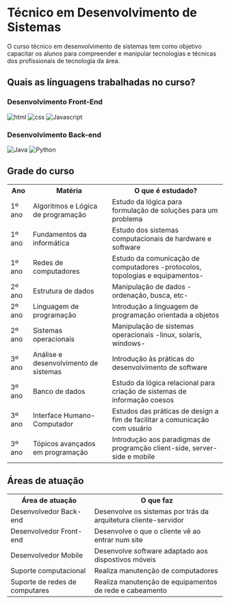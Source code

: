 # Técnico em Desenvolvimento de Sistemas

O curso técnico em desenvolvimento de sistemas tem como objetivo capacitar os alunos para compreender e manipular tecnologias e técnicas dos profissionais de tecnologia da área.

## Quais as línguagens trabalhadas no curso?
<h3>Desenvolvimento Front-End</h3>

![html](https://img.shields.io/badge/HTML5-E34F26.svg?style=for-the-badge&logo=HTML5&logoColor=white)
![css](https://img.shields.io/badge/CSS3-1572B6.svg?style=for-the-badge&logo=CSS3&logoColor=white)
![Javascript](https://img.shields.io/badge/JavaScript-F7DF1E.svg?style=for-the-badge&logo=JavaScript&logoColor=black)

<h3>Desenvolvimento Back-end</h3>

![Java](https://img.shields.io/badge/java-%23ED8B00.svg?style=for-the-badge&logo=openjdk&logoColor=white)
![Python](https://img.shields.io/badge/Python-3776AB.svg?style=for-the-badge&logo=Python&logoColor=white)

## Grade do curso

<table>
  <th>Ano</th>
  <th>Matéria</th>
  <th>O que é estudado?</th>
  <tr>
    <td>1º ano</td>
    <td>Algoritmos e Lógica de programação</td>
    <td>Estudo da lógica para formulação de soluções para um problema</td>
  </tr>
  <tr>
    <td>1º ano</td>
    <td>Fundamentos da informática</td>
    <td>Estudo dos sistemas computacionais de hardware e software</td>
  </tr>
  <tr>
    <td>1º ano</td>
    <td>Redes de computadores</td>
    <td>Estudo da comunicação de computadores -protocolos, topologias e equipamentos-</td>
  </tr>
  <tr>
    <td>2º ano</td>
    <td>Estrutura de dados</td>
    <td>Manipulação de dados -ordenação, busca, etc-</td>
  </tr>
  <tr>
    <td>2º ano</td>
    <td>Linguagem de programação</td>
    <td>Introdução a linguagem de programação orientada a objetos</td>
  </tr>
  <tr>
    <td>2º ano</td>
    <td>Sistemas operacionais</td>
    <td>Manipulação de sistemas operacionais -linux, solaris, windows-</td>
  </tr>
  <tr>
    <td>3º ano</td>
    <td>Análise e desenvolvimento de sistemas</td>
    <td>Introdução às práticas do desenvolvimento de software</td>
  </tr>
  <tr>
    <td>3º ano</td>
    <td>Banco de dados</td>
    <td>Estudo da lógica relacional para criação de sistemas de informação coesos</td>
  </tr>
  <tr>
    <td>3º ano</td>
    <td>Interface Humano-Computador</td>
    <td>Estudos das práticas de design a fim de facilitar a comunicação com usuário</td>
  </tr>
  <tr>
    <td>3º ano</td>
    <td>Tópicos avançados em programação</td>
    <td>Introdução aos paradigmas de programção client-side, server-side e mobile</td>
  </tr>
</table>

## Áreas de atuação
<table>
  <th>Área de atuação</th>
  <th>O que faz</th>
  <tr>
    <td>Desenvolvedor Back-end</td>
    <td>Desenvolve os sistemas por trás da arquitetura cliente-servidor</td>
  </tr>
  <tr>
    <td>Desenvolvedor Front-end</td>
    <td>Desenvolve o que o cliente vê ao entrar num site</td>
  </tr>  
  <tr>
    <td>Desenvolvedor Mobile</td>
    <td>Desenvolve software adaptado aos dispostivos móveis</td>
  </tr>
  <tr>
    <td>Suporte computacional</td>
    <td>Realiza manutenção de computadores</td>
  </tr>
  <tr>
    <td>Suporte de redes de computares</td>
    <td>Realiza manutenção de equipamentos de rede e cabeamento</td>
  </tr>
</table>
